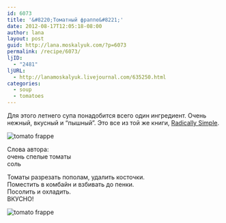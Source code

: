 ```yaml
---
id: 6073
title: '&#8220;Томатный фраппе&#8221;'
date: 2012-08-17T12:05:18-08:00
author: lana
layout: post
guid: http://lana.moskalyuk.com/?p=6073
permalink: /recipe/6073/
ljID:
  - "2481"
ljURL:
  - http://lanamoskalyuk.livejournal.com/635250.html
categories:
  - soup
  - tomatoes
---
```

Для этого летнего супа понадобится всего один ингредиент. Очень нежный, вкусный и &#8220;пышный&#8221;. Это все из той же книги, [Radically Simple](http://www.amazon.com/Radically-Simple-Brilliant-Breathtaking-Award-Winning/dp/1605294705/ref=sr_1_1?ie=UTF8&qid=1345229836&sr=8-1&keywords=radically+simple+by+rozanne+gold).

![tomato frappe](http://farm9.staticflickr.com/8427/7803465364_38e49ca971_c.jpg) 

Слова автора:  
очень спелые томаты  
соль

Томаты разрезать пополам, удалить косточки.  
Поместить в комбайн и взбивать до пенки.  
Посолить и охладить.  
ВКУСНО!

![tomato frappe](http://farm8.staticflickr.com/7111/7803463462_dc016cce1b_c.jpg)